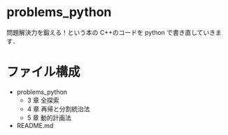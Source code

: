 # problems_python

問題解決力を鍛える！という本の C++のコードを python で書き直していきます．

# ファイル構成

- problems_python
  - 3 章 全探索
  - 4 章 再帰と分割統治法
  - 5 章 動的計画法
- README.md
